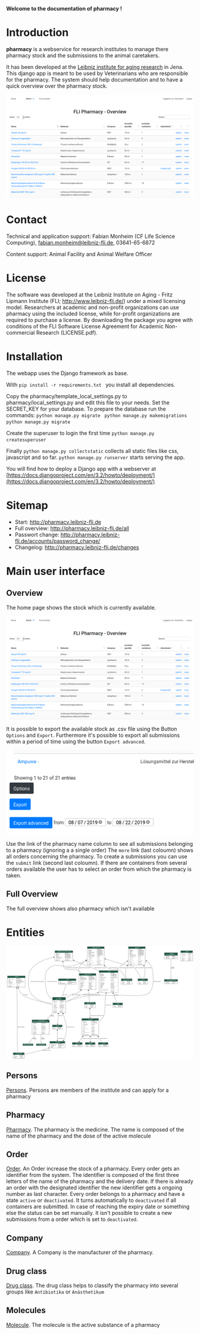 **Welcome to the documentation of pharmacy !**

Introduction
============

**pharmacy** is a webservice for research institutes to manage there
pharmacy stock and the submissions to the animal caretakers.

It has been developed at the [Leibniz institute for aging
research](http://www.leibniz-fli.de) in Jena. This django app is meant
to be used by Veterinarians who are responsible for the pharmacy. The
system should help documentation and to have a quick overview over the
pharmacy stock.

![image](doc/source/images/start.png)

Contact
=======

Technical and application support: Fabian Monheim (CF Life Science
Computing), <fabian.monheim@leibniz-fli.de>, 03641-65-6872

Content support: Animal Facility and Animal Welfare Officer

License
=======

The software was developed at the Leibniz Institute on Aging - Fritz
Lipmann Institute (FLI; <http://www.leibniz-fli.de/>) under a mixed
licensing model. Researchers at academic and non-profit organizations
can use pharmacy using the included license, while for-profit
organizations are required to purchase a license. By downloading the
package you agree with conditions of the FLI Software License Agreement
for Academic Non-commercial Research (LICENSE.pdf).


Installation
=======

The webapp uses the Django framework as base.  

With 
    `pip install -r requirements.txt `
you install all dependencies.

Copy the pharmacy/template_local_settings.py to pharmacy/local_settings.py and edit this file to your needs. Set the SECRET_KEY for your database.
To prepare the database run the commands:
`python manage.py migrate ` 
`python manage.py makemigrations`
`python manage.py migrate `

Create the superuser to login the first time
`python manage.py createsuperuser`

Finally
`python manage.py collectstatic` collects all static files like css, javascript and so far.
`python manage.py runserver` starts serving the app.

You will find how to deploy a Django app with a webserver at [https://docs.djangoproject.com/en/3.2/howto/deployment/](https://docs.djangoproject.com/en/3.2/howto/deployment/)



Sitemap
=======

-   Start: <http://pharmacy.leibniz-fli.de>
-   Full overview: <http://pharmacy.leibniz-fli.de/all>
-   Passwort change:
    <http://pharmacy.leibniz-fli.de/accounts/password_change/>
-   Changelog:
    <http://pharmacy.leibniz-fli.de/changes>


Main user interface
===================

Overview
--------

The home page shows the stock which is currently available.

![image](doc/source/images/start.png)

It is possible to export the available stock as .csv file using the
Button `Options` and `Export`. Furthermore it\'s possible to export all
submissions within a period of time using the button `Export advanced`.

![image](doc/source/images/options.png)

Use the link of the pharmacy name column to see all submissions
belonging to a pharmacy (ignoring a a single order) The `more` link
(last coloumn) shows all orders concerning the pharmacy. To create a
submissions you can use the `submit` link (second last coloumn). If
there are containers from several orders available the user has to
select an order from which the pharmacy is taken.

Full Overview
-------------

The full overview shows also pharmacy which isn\'t available

Entities
========

![Entities](models.png)

Persons
-------

[Persons](http://pharmacy.leibniz-fli.de/admin/pharmadoc/person/).
Persons are members of the institute and can apply for a pharmacy

Pharmacy
--------

[Pharmacy](http://pharmacy.leibniz-fli.de/admin/pharmadoc/pharmacy/).
The pharmacy is the medicine. The name is composed of the name of the
pharmacy and the dose of the active molecule

Order
-----

[Order](http://pharmacy.leibniz-fli.de/admin/pharmadoc/order/).
An Order increase the stock of a pharmacy. Every order gets an
identifier from the system. The identifier is composed of the first
three letters of the name of the pharmacy and the delivery date. If
there is already an order with the designated identifier the new
identifier gets a ongoing number as last character. Every order belongs
to a pharmacy and have a state `active` or `deactivated`. It turns
automatically to `deactivated` if all containers are submitted. In case
of reaching the expiry date or something else the status can be set
manually. It isn\'t possible to create a new submissions from a order
which is set to `deactivated`.

Company
-------

[Company](http://pharmacy.leibniz-fli.de/admin/pharmadoc/company/).
A Company is the manufacturer of the pharmacy.

Drug class
----------

[Drug
class](http://pharmacy.scinet.fli-leibniz.de/admin/pharmadoc/drugclass/).
The drug class helps to classify the pharmacy into several groups like
`Antibiotika` or `Anästhetikum`

Molecules
---------

[Molecule](http://pharmacy.leibniz-fli.de/admin/pharmadoc/molecule/).
The molecule is the active substance of a pharmacy
